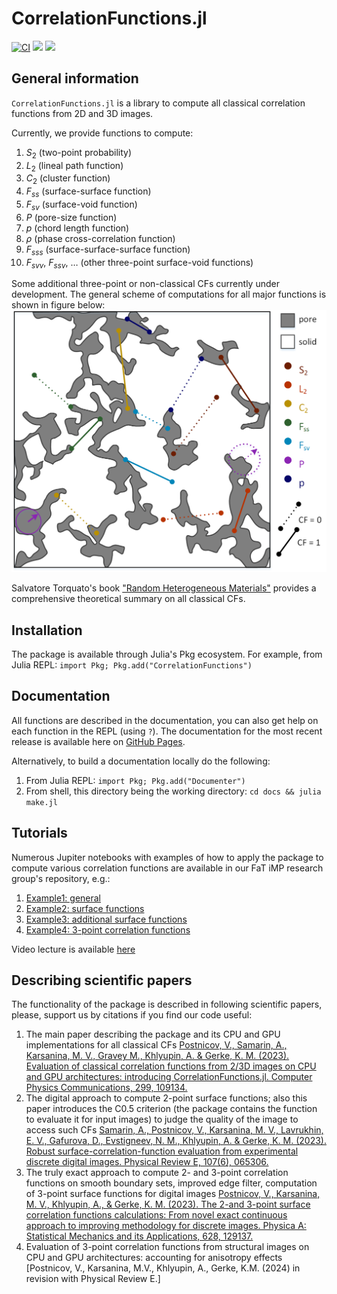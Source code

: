# CorrelationFunctions.jl
[![CI](https://github.com/shamazmazum/CorrelationFunctions.jl/actions/workflows/test.yml/badge.svg)](https://github.com/shamazmazum/CorrelationFunctions.jl/actions/workflows/test.yml)
[![](https://img.shields.io/badge/docs-dev-blue.svg)](https://fatimp.github.io/CorrelationFunctions.jl/dev)
[![](https://img.shields.io/badge/docs-stable-blue.svg)](https://fatimp.github.io/CorrelationFunctions.jl/stable)

## General information
`CorrelationFunctions.jl` is a library to compute all classical correlation
functions from 2D and 3D images.

Currently, we provide functions to compute:
1. $S_2$ (two-point probability)
2. $L_2$ (lineal path function)
3. $C_2$ (cluster function)
4. $F_{ss}$ (surface-surface function)
5. $F_{sv}$ (surface-void function)
6. $P$ (pore-size function)
7. $p$ (chord length function)
8. $\rho$ (phase cross-correlation function)
9. $F_{sss}$ (surface-surface-surface function)
10. $F_{svv}$, $F_{ssv}$, … (other three-point surface-void functions)

Some additional three-point or non-classical CFs currently under
development. The general scheme of computations for all major functions is shown
in figure below:
![](docs/cf_1.png)

Salvatore Torquato's book
["Random Heterogeneous Materials"](https://link.springer.com/book/10.1007/978-1-4757-6355-3)
provides a comprehensive theoretical summary on all classical CFs.

## Installation
The package is available through Julia's Pkg ecosystem.
For example, from Julia REPL: `import Pkg; Pkg.add("CorrelationFunctions")`

## Documentation
All functions are described in the documentation, you can also get help on each
function in the REPL (using `?`). The documentation for the most recent release
is available here on
[GitHub Pages](https://fatimp.github.io/CorrelationFunctions.jl/stable/index.html).

Alternatively, to build a documentation locally do the following:
1. From Julia REPL: `import Pkg; Pkg.add("Documenter")`
2. From shell, this directory being the working directory: `cd docs && julia make.jl`

## Tutorials
Numerous Jupiter notebooks with examples of how to apply the package to compute
various correlation functions are available in our FaT iMP research group's
repository, e.g.:
1. [Example1: general](https://github.com/fatimp/correlation-function-paper/tree/master/notebook)
2. [Example2: surface functions](https://github.com/fatimp/surfsurf-paper-2/tree/master/notebooks)
3. [Example3: additional surface functions](https://github.com/fatimp/surfsurf-paper/tree/master/scripts%26data)
4. [Example4: 3-point correlation functions](https://gist.github.com/shamazmazum/426769209d2a52a40a972bf0b984e50e)

Video lecture is available [here](https://cassyni.com/events/EfWMjgEEUFBeRoSN8o7NiH)

## Describing scientific papers
The functionality of the package is described in following scientific papers,
please, support us by citations if you find our code useful:

1. The main paper describing the package and its CPU and GPU implementations for
all classical CFs [Postnicov, V., Samarin, A., Karsanina, M. V., Gravey M.,
Khlyupin, A. & Gerke, K. M. (2023). Evaluation of classical correlation
functions from 2/3D images on CPU and GPU architectures: introducing
CorrelationFunctions.jl. Computer Physics Communications, 299,
109134.](https://www.sciencedirect.com/science/article/abs/pii/S0010465524000572)
2. The digital approach to compute 2-point surface functions; also this paper
introduces the C0.5 criterion (the package contains the function to evaluate it
for input images) to judge the quality of the image to access such CFs
[Samarin, A., Postnicov, V., Karsanina, M. V., Lavrukhin, E. V., Gafurova, D.,
Evstigneev, N. M., Khlyupin, A. & Gerke, K. M. (2023). Robust
surface-correlation-function evaluation from experimental discrete digital
images. Physical Review E, 107(6),
065306.](https://journals.aps.org/pre/abstract/10.1103/PhysRevE.107.065306)
3. The truly exact approach to compute 2- and 3-point correlation functions on
smooth boundary sets, improved edge filter, computation of 3-point surface
functions for digital images
[Postnicov, V., Karsanina, M. V., Khlyupin, A., & Gerke, K. M. (2023). The 2-and
3-point surface correlation functions calculations: From novel exact continuous
approach to improving methodology for discrete images. Physica A: Statistical
Mechanics and its Applications, 628,
129137.](https://www.sciencedirect.com/science/article/abs/pii/S0378437123006921)
4. Evaluation of 3-point correlation functions from structural images on CPU and GPU
architectures: accounting for anisotropy effects [Postnicov, V., Karsanina, M.V.,
Khlyupin, A., Gerke, K.M. (2024) in revision with Physical Review E.]
